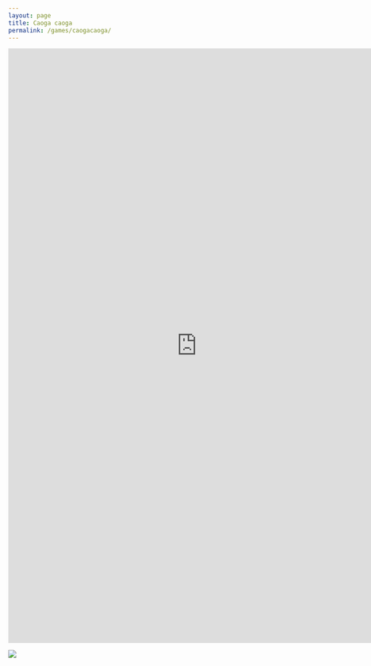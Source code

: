 ```yaml
---
layout: page
title: Caoga caoga
permalink: /games/caogacaoga/
---
```


<iframe src="https://docs.google.com/forms/d/e/1FAIpQLSc7A-UT1TGFphvXG3IVQZk6n7deuGP9p1Rd0RWU0EArWA0Ijw/viewform?embedded=true" width="760" height="1200" frameborder="0" marginheight="0" marginwidth="0">Loading...</iframe>

![]({{site.url}}/assets/images/caogacaoga.gif)